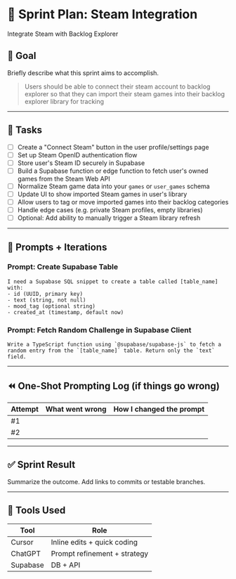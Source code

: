 # 🧪 Sprint Plan: Steam Integration
Integrate Steam with Backlog Explorer 

## 🎯 Goal
Briefly describe what this sprint aims to accomplish.

> Users should be able to connect their steam account to backlog explorer so that they can import their steam games into their backlog explorer library for tracking

---

## 🧱 Tasks

- [ ] Create a "Connect Steam" button in the user profile/settings page
- [ ] Set up Steam OpenID authentication flow
- [ ] Store user's Steam ID securely in Supabase
- [ ] Build a Supabase function or edge function to fetch user's owned games from the Steam Web API
- [ ] Normalize Steam game data into your `games` or `user_games` schema
- [ ] Update UI to show imported Steam games in user's library
- [ ] Allow users to tag or move imported games into their backlog categories
- [ ] Handle edge cases (e.g. private Steam profiles, empty libraries)
- [ ] Optional: Add ability to manually trigger a Steam library refresh

---

## 🧠 Prompts + Iterations

### Prompt: Create Supabase Table
```
I need a Supabase SQL snippet to create a table called [table_name] with:
- id (UUID, primary key)
- text (string, not null)
- mood_tag (optional string)
- created_at (timestamp, default now)
```

### Prompt: Fetch Random Challenge in Supabase Client
```
Write a TypeScript function using `@supabase/supabase-js` to fetch a random entry from the `[table_name]` table. Return only the `text` field.
```

---

## ⏪ One-Shot Prompting Log (if things go wrong)
| Attempt | What went wrong | How I changed the prompt |
|--------|------------------|---------------------------|
| #1 |  |  |
| #2 |  |  |

---

## ✅ Sprint Result
Summarize the outcome. Add links to commits or testable branches.

---

## 🧰 Tools Used
| Tool      | Role                         |
|-----------|------------------------------|
| Cursor    | Inline edits + quick coding  |
| ChatGPT   | Prompt refinement + strategy |
| Supabase  | DB + API                     |